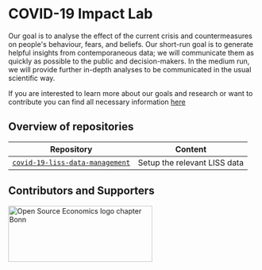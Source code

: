 # COVID-19 Impact Lab

Our goal is to analyse the effect of the current crisis and countermeasures on people's behaviour, fears, and beliefs. Our short-run goal is to generate helpful insights from contemporaneous data; we will communicate them as quickly as possible to the public and decision-makers. In the medium run, we will provide further in-depth analyses to be communicated in the usual scientific way.

If you are interested to learn more about our goals and research or want to contribute you can find all necessary information [here](https://covid-19-impact-lab.readthedocs.io)


Overview of repositories
---


 Repository  | Content
------------ | -------------
[`covid-19-liss-data-management`](https://github.com/covid-19-impact-lab/covid-19-liss-data-management) | Setup the relevant LISS data


Contributors and Supporters
---


<p align="left">
  <img width="290" height="113" src="logos/OSE_bonn_web.png" alt="Open Source Economics logo chapter Bonn">
</p>
